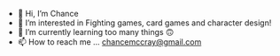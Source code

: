 - 👋 Hi, I’m Chance
- 👀 I’m interested in Fighting games, card games and character design!
- 🌱 I’m currently learning too many things 🙃
- 📫 How to reach me ... chancemccray@gmail.com

<!---
UncleChad/UncleChad is a ✨ special ✨ repository because its `README.md` (this file) appears on your GitHub profile.
You can click the Preview link to take a look at your changes.
--->
